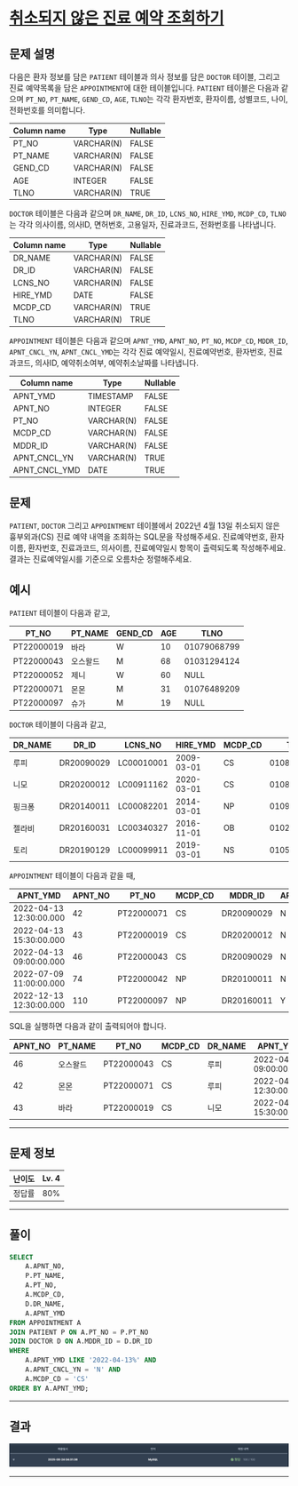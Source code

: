 # [취소되지 않은 진료 예약 조회하기](https://school.programmers.co.kr/learn/courses/30/lessons/132204)

## 문제 설명

다음은 환자 정보를 담은 `PATIENT` 테이블과 의사 정보를 담은 `DOCTOR` 테이블, 그리고 진료 예약목록을 담은 `APPOINTMENT`에 대한 테이블입니다. `PATIENT` 테이블은 다음과 같으며 `PT_NO`, `PT_NAME`, `GEND_CD`, `AGE`, `TLNO`는 각각 환자번호, 환자이름, 성별코드, 나이, 전화번호를 의미합니다.

| Column name | Type       | Nullable |
| ----------- | ---------- | -------- |
| PT_NO       | VARCHAR(N) | FALSE    |
| PT_NAME     | VARCHAR(N) | FALSE    |
| GEND_CD     | VARCHAR(N) | FALSE    |
| AGE         | INTEGER    | FALSE    |
| TLNO        | VARCHAR(N) | TRUE     |

`DOCTOR` 테이블은 다음과 같으며 `DR_NAME`, `DR_ID`, `LCNS_NO`, `HIRE_YMD`, `MCDP_CD`, `TLNO`는 각각 의사이름, 의사ID, 면허번호, 고용일자, 진료과코드, 전화번호를 나타냅니다.

| Column name | Type       | Nullable |
| ----------- | ---------- | -------- |
| DR_NAME     | VARCHAR(N) | FALSE    |
| DR_ID       | VARCHAR(N) | FALSE    |
| LCNS_NO     | VARCHAR(N) | FALSE    |
| HIRE_YMD    | DATE       | FALSE    |
| MCDP_CD     | VARCHAR(N) | TRUE     |
| TLNO        | VARCHAR(N) | TRUE     |

`APPOINTMENT` 테이블은 다음과 같으며 `APNT_YMD`, `APNT_NO`, `PT_NO`, `MCDP_CD`, `MDDR_ID`, `APNT_CNCL_YN`, `APNT_CNCL_YMD`는 각각 진료 예약일시, 진료예약번호, 환자번호, 진료과코드, 의사ID, 예약취소여부, 예약취소날짜를 나타냅니다.

| Column name   | Type       | Nullable |
| ------------- | ---------- | -------- |
| APNT_YMD      | TIMESTAMP  | FALSE    |
| APNT_NO       | INTEGER    | FALSE    |
| PT_NO         | VARCHAR(N) | FALSE    |
| MCDP_CD       | VARCHAR(N) | FALSE    |
| MDDR_ID       | VARCHAR(N) | FALSE    |
| APNT_CNCL_YN  | VARCHAR(N) | TRUE     |
| APNT_CNCL_YMD | DATE       | TRUE     |

## 문제

`PATIENT`, `DOCTOR` 그리고 `APPOINTMENT` 테이블에서 2022년 4월 13일 취소되지 않은 흉부외과(CS) 진료 예약 내역을 조회하는 SQL문을 작성해주세요. 진료예약번호, 환자이름, 환자번호, 진료과코드, 의사이름, 진료예약일시 항목이 출력되도록 작성해주세요. 결과는 진료예약일시를 기준으로 오름차순 정렬해주세요.

## 예시

`PATIENT` 테이블이 다음과 같고,

| PT_NO      | PT_NAME  | GEND_CD | AGE | TLNO        |
| ---------- | -------- | ------- | --- | ----------- |
| PT22000019 | 바라     | W       | 10  | 01079068799 |
| PT22000043 | 오스왈드 | M       | 68  | 01031294124 |
| PT22000052 | 제니     | W       | 60  | NULL        |
| PT22000071 | 몬몬     | M       | 31  | 01076489209 |
| PT22000097 | 슈가     | M       | 19  | NULL        |

`DOCTOR` 테이블이 다음과 같고,

| DR_NAME | DR_ID      | LCNS_NO    | HIRE_YMD   | MCDP_CD | TLNO        |
| ------- | ---------- | ---------- | ---------- | ------- | ----------- |
| 루피    | DR20090029 | LC00010001 | 2009-03-01 | CS      | 01085482011 |
| 니모    | DR20200012 | LC00911162 | 2020-03-01 | CS      | 01089483921 |
| 핑크퐁  | DR20140011 | LC00082201 | 2014-03-01 | NP      | 01098428957 |
| 젤라비  | DR20160031 | LC00340327 | 2016-11-01 | OB      | 01023981922 |
| 토리    | DR20190129 | LC00099911 | 2019-03-01 | NS      | 01058390758 |

`APPOINTMENT` 테이블이 다음과 같을 때,

| APNT_YMD                | APNT_NO | PT_NO      | MCDP_CD | MDDR_ID    | APNT_CNCL_YN | APNT_CNCL_YMD |
| ----------------------- | ------- | ---------- | ------- | ---------- | ------------ | ------------- |
| 2022-04-13 12:30:00.000 | 42      | PT22000071 | CS      | DR20090029 | N            | NULL          |
| 2022-04-13 15:30:00.000 | 43      | PT22000019 | CS      | DR20200012 | N            | NULL          |
| 2022-04-13 09:00:00.000 | 46      | PT22000043 | CS      | DR20090029 | N            | NULL          |
| 2022-07-09 11:00:00.000 | 74      | PT22000042 | NP      | DR20100011 | N            | NULL          |
| 2022-12-13 12:30:00.000 | 110     | PT22000097 | NP      | DR20160011 | Y            | 2022-12-03    |

SQL을 실행하면 다음과 같이 출력되어야 합니다.

| APNT_NO | PT_NAME  | PT_NO      | MCDP_CD | DR_NAME | APNT_YMD                |
| ------- | -------- | ---------- | ------- | ------- | ----------------------- |
| 46      | 오스왈드 | PT22000043 | CS      | 루피    | 2022-04-13 09:00:00.000 |
| 42      | 몬몬     | PT22000071 | CS      | 루피    | 2022-04-13 12:30:00.000 |
| 43      | 바라     | PT22000019 | CS      | 니모    | 2022-04-13 15:30:00.000 |

---

## 문제 정보

| 난이도 | Lv. 4 |
| ------ | ----- |
| 정답률 | 80%   |

---

## 풀이

```SQL
SELECT
    A.APNT_NO,
    P.PT_NAME,
    A.PT_NO,
    A.MCDP_CD,
    D.DR_NAME,
    A.APNT_YMD
FROM APPOINTMENT A
JOIN PATIENT P ON A.PT_NO = P.PT_NO
JOIN DOCTOR D ON A.MDDR_ID = D.DR_ID
WHERE
    A.APNT_YMD LIKE '2022-04-13%' AND
    A.APNT_CNCL_YN = 'N' AND
    A.MCDP_CD = 'CS'
ORDER BY A.APNT_YMD;
```

---

## 결과

![결과](./assets/스크린샷%202025-08-24%2004.51.36.png)

---
